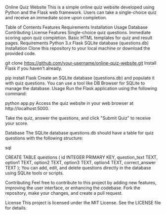 Online Quiz Website
This is a simple online quiz website developed using Python and the Flask web framework. Users can take a single-choice quiz and receive an immediate score upon completion.

Table of Contents
Features
Requirements
Installation
Usage
Database
Contributing
License
Features
Single-choice quiz questions.
Immediate scoring upon quiz completion.
Basic HTML templates for quiz and result pages.
Requirements
Python 3.x
Flask
SQLite database (questions.db)
Installation
Clone this repository to your local machine or download the provided code.

git clone https://github.com/your-username/online-quiz-website.git
Install Flask if you haven't already.

pip install Flask
Create an SQLite database (questions.db) and populate it with quiz questions. You can use a tool like DB Browser for SQLite to manage the database.
Usage
Run the Flask application using the following command:

python app.py
Access the quiz website in your web browser at http://localhost:5000.

Take the quiz, answer the questions, and click "Submit Quiz" to receive your score.

Database
The SQLite database questions.db should have a table for quiz questions with the following structure:

sql

CREATE TABLE questions (
    id INTEGER PRIMARY KEY,
    question_text TEXT,
    option1 TEXT,
    option2 TEXT,
    option3 TEXT,
    option4 TEXT,
    correct_answer TEXT
);
You can add, edit, and delete questions directly in the database using SQLite tools or scripts.

Contributing
Feel free to contribute to this project by adding new features, improving the user interface, or enhancing the codebase. Fork the repository, make your changes, and create a pull request.

License
This project is licensed under the MIT License. See the LICENSE file for details.

